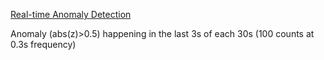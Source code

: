 [Real-time Anomaly Detection](https://developer.ibm.com/recipes/tutorials/realtime-anomaly-detection-on-the-iot-edge-using-nodered-and-moving-zscore/)

Anomaly (abs(z)>0.5) happening in the last 3s of each 30s (100 counts at 0.3s frequency)

